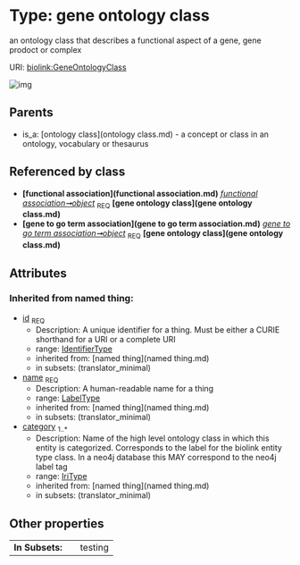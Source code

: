 
# Type: gene ontology class


an ontology class that describes a functional aspect of a gene, gene prodoct or complex

URI: [biolink:GeneOntologyClass](https://w3id.org/biolink/vocab/GeneOntologyClass)


![img](http://yuml.me/diagram/nofunky;dir:TB/class/\[FunctionalAssociation]-%20object%201..1>\[GeneOntologyClass&#124;id(i):identifier_type;name(i):label_type;category(i):iri_type%20%2B],%20\[GeneToGoTermAssociation]-%20object%201..1>\[GeneOntologyClass],%20\[OntologyClass]^-\[GeneOntologyClass])

## Parents

 *  is_a: [ontology class](ontology class.md) - a concept or class in an ontology, vocabulary or thesaurus

## Referenced by class

 *  **[functional association](functional association.md)** *[functional association➞object](functional_association_object.md)*  <sub>REQ</sub>  **[gene ontology class](gene ontology class.md)**
 *  **[gene to go term association](gene to go term association.md)** *[gene to go term association➞object](gene_to_go_term_association_object.md)*  <sub>REQ</sub>  **[gene ontology class](gene ontology class.md)**

## Attributes


### Inherited from named thing:

 * [id](id.md)  <sub>REQ</sub>
    * Description: A unique identifier for a thing. Must be either a CURIE shorthand for a URI or a complete URI
    * range: [IdentifierType](type/IdentifierType.md)
    * inherited from: [named thing](named thing.md)
    * in subsets: (translator_minimal)
 * [name](name.md)  <sub>REQ</sub>
    * Description: A human-readable name for a thing
    * range: [LabelType](type/LabelType.md)
    * inherited from: [named thing](named thing.md)
    * in subsets: (translator_minimal)
 * [category](category.md)  <sub>1..*</sub>
    * Description: Name of the high level ontology class in which this entity is categorized. Corresponds to the label for the biolink entity type class. In a neo4j database this MAY correspond to the neo4j label tag
    * range: [IriType](type/IriType.md)
    * inherited from: [named thing](named thing.md)
    * in subsets: (translator_minimal)

## Other properties

|  |  |  |
| --- | --- | --- |
| **In Subsets:** | | testing |

